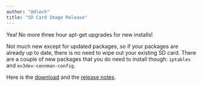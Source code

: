```yaml
---
author: "@dlech"
title: "SD Card Image Release"
---
```


Yea! No more three hour apt-get upgrades for new installs!

Not much new except for updated packages, so if your packages are already up
to date, there is no need to wipe out your existing SD card. There are a couple
of new packages that you do need to install though: `iptables` and `ev3dev-connman-config`.

Here is the [download] and the [release notes].

[download]: https://github.com/ev3dev/ev3dev/releases/tag/ev3dev-jessie-2015-02-24
[release notes]: https://github.com/ev3dev/ev3dev/blob/master/release-notes/ev3dev-jessie-2015-02-24.img-release-notes.md
